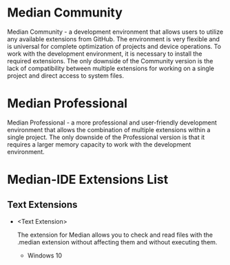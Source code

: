 # Median Community
Median Community - a development environment that allows users to utilize any available extensions from GitHub. The environment is very flexible and is universal for complete optimization of projects and device operations. To work with the development environment, it is necessary to install the required extensions. The only downside of the Community version is the lack of compatibility between multiple extensions for working on a single project and direct access to system files.

# Median Professional
Median Professional - a more professional and user-friendly development environment that allows the combination of multiple extensions within a single project. The only downside of the Professional version is that it requires a larger memory capacity to work with the development environment.

# Median-IDE Extensions List
## Text Extensions
* \<Text Extension\>
  
  The extension for Median allows you to check and read files with the .median extension without affecting them and without executing them.

  * Windows 10
